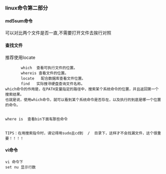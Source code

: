 # 
### linux命令第二部分

#### md5sum命令 
可以对比两个文件是否一直,不需要打开文件去挨行对照


#### 查找文件
推荐使用locate

```
       which  查看可执行文件的位置。
       whereis 查看文件的位置。 
       locate   配合数据库查看文件位置。
       find   实际搜寻硬盘查询文件名称。
which命令的作用是，在PATH变量指定的路径中，搜索某个系统命令的位置，并且返回第一个搜索结果。
也就是说，使用which命令，就可以看到某个系统命令是否存在，以及执行的到底是哪一个位置的命令。 


where is  查看bin下面有那些命令


TIPS：在用搜索指令时，请记得用sudo且cd到  /  目录下，这样才不会找漏文件，这个很重要！！！！
```


#### vi命令

```shell script
vi 命令下
set nu 显示行数
```